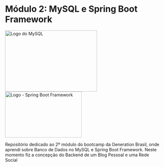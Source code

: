 # Módulo 2: MySQL e Spring Boot Framework

<img src="https://i.imgur.com/DAV5Iyx.png" alt="Logo do MySQL" style="height: 200px; width:300px;"/> <img src="https://i.imgur.com/kPMlDb5.png" alt="Logo - Spring Boot Framework" style="height: 150px; width:250px;"/>

Repositório dedicado ao 2º módulo do bootcamp da Generation Brasil, onde aprendi sobre Banco de Dados no MySQL e Spring Boot Framework. Neste momento fiz a concepção do Backend de um Blog Pessoal e uma Rede Social
